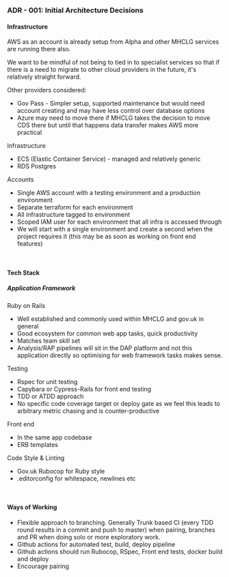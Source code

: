 ### ADR - 001: Initial Architecture Decisions

#### Infrastructure

AWS as an account is already setup from Alpha and other MHCLG services are running there also.

We want to be mindful of not being to tied in to specialist services so that if there is a need to migrate to other cloud providers in the future, it's relatively straight forward.

Other providers considered:
- Gov Pass - Simpler setup, supported maintenance but would need account creating and may have less control over database options
- Azure may need to move there if MHCLG takes the decision to move CDS there but until that happens data transfer makes AWS more practical

Infrastructure
- ECS (Elastic Container Service) - managed and relatively generic
- RDS Postgres

Accounts
- Single AWS account with a testing environment and a production environment
- Separate terraform for each environment
- All infrastructure tagged to environment
- Scoped IAM user for each environment that all infra is accessed through
- We will start with a single environment and create a second when the project requires it (this may be as soon as working on front end features)


<br />

#### Tech Stack

##### Application Framework

Ruby on Rails
- Well established and commonly used within MHCLG and gov.uk in general
- Good ecosystem for common web app tasks, quick productivity
- Matches team skill set
- Analysis/RAP pipelines will sit in the DAP platform and not this application directly so optimising for web framework tasks makes sense.

Testing
 - Rspec for unit testing
 - Capybara or Cypress-Rails for front end testing
 - TDD or ATDD approach
 - No specific code coverage target or deploy gate as we feel this leads to arbitrary metric chasing and is counter-productive

Front end
- In the same app codebase
- ERB templates

Code Style & Linting
- Gov.uk Rubocop for Ruby style
- .editorconfig for whitespace, newlines etc


<br />

#### Ways of Working

- Flexible approach to branching. Generally Trunk based CI (every TDD round results in a commit and push to master) when pairing, branches and PR when doing solo or more exploratory work.
- Github actions for automated test, build, deploy pipeline
- Github actions should run Rubocop, RSpec, Front end tests, docker build and deploy
- Encourage pairing
